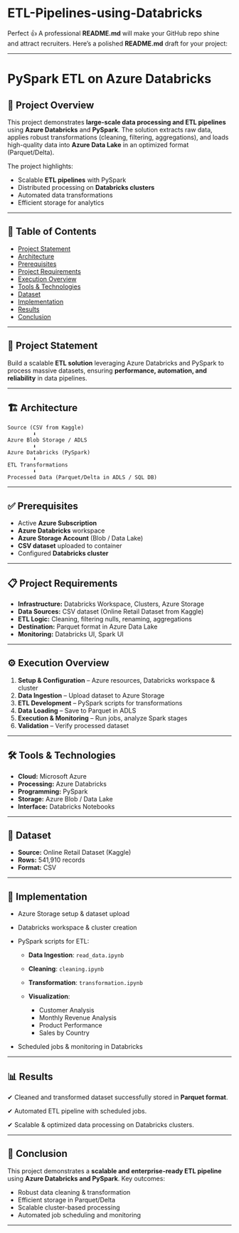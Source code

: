 # ETL-Pipelines-using-Databricks
Perfect 👍 A professional **README.md** will make your GitHub repo shine and attract recruiters.
Here’s a polished **README.md** draft for your project:

---

# PySpark ETL on Azure Databricks

## 🚀 Project Overview

This project demonstrates **large-scale data processing and ETL pipelines** using **Azure Databricks** and **PySpark**.
The solution extracts raw data, applies robust transformations (cleaning, filtering, aggregations), and loads high-quality data into **Azure Data Lake** in an optimized format (Parquet/Delta).

The project highlights:

* Scalable **ETL pipelines** with PySpark
* Distributed processing on **Databricks clusters**
* Automated data transformations
* Efficient storage for analytics

---

## 📑 Table of Contents

* [Project Statement](#-project-statement)
* [Architecture](#-architecture)
* [Prerequisites](#-prerequisites)
* [Project Requirements](#-project-requirements)
* [Execution Overview](#-execution-overview)
* [Tools & Technologies](#-tools--technologies)
* [Dataset](#-dataset)
* [Implementation](#-implementation)
* [Results](#-results)
* [Conclusion](#-conclusion)

---

## 📌 Project Statement

Build a scalable **ETL solution** leveraging Azure Databricks and PySpark to process massive datasets, ensuring **performance, automation, and reliability** in data pipelines.

---

## 🏗 Architecture

```
Source (CSV from Kaggle)  
        ⬇  
Azure Blob Storage / ADLS  
        ⬇  
Azure Databricks (PySpark)  
        ⬇  
ETL Transformations  
        ⬇  
Processed Data (Parquet/Delta in ADLS / SQL DB)  
```

---

## ✅ Prerequisites

* Active **Azure Subscription**
* **Azure Databricks** workspace
* **Azure Storage Account** (Blob / Data Lake)
* **CSV dataset** uploaded to container
* Configured **Databricks cluster**

---

## 📋 Project Requirements

* **Infrastructure:** Databricks Workspace, Clusters, Azure Storage
* **Data Sources:** CSV dataset (Online Retail Dataset from Kaggle)
* **ETL Logic:** Cleaning, filtering nulls, renaming, aggregations
* **Destination:** Parquet format in Azure Data Lake
* **Monitoring:** Databricks UI, Spark UI

---

## ⚙️ Execution Overview

1. **Setup & Configuration** – Azure resources, Databricks workspace & cluster
2. **Data Ingestion** – Upload dataset to Azure Storage
3. **ETL Development** – PySpark scripts for transformations
4. **Data Loading** – Save to Parquet in ADLS
5. **Execution & Monitoring** – Run jobs, analyze Spark stages
6. **Validation** – Verify processed dataset

---

## 🛠 Tools & Technologies

* **Cloud:** Microsoft Azure
* **Processing:** Azure Databricks
* **Programming:** PySpark
* **Storage:** Azure Blob / Data Lake
* **Interface:** Databricks Notebooks

---

## 📂 Dataset

* **Source:** Online Retail Dataset (Kaggle)
* **Rows:** 541,910 records
* **Format:** CSV

---

## 🔨 Implementation

* Azure Storage setup & dataset upload

* Databricks workspace & cluster creation

* PySpark scripts for ETL:

  * **Data Ingestion**: `read_data.ipynb`
  * **Cleaning**: `cleaning.ipynb`
  * **Transformation**: `transformation.ipynb`
  * **Visualization**:

    * Customer Analysis
    * Monthly Revenue Analysis
    * Product Performance
    * Sales by Country

* Scheduled jobs & monitoring in Databricks

---

## 📊 Results

✔ Cleaned and transformed dataset successfully stored in **Parquet format**.

✔ Automated ETL pipeline with scheduled jobs.

✔ Scalable & optimized data processing on Databricks clusters.

---

## 🏁 Conclusion

This project demonstrates a **scalable and enterprise-ready ETL pipeline** using **Azure Databricks and PySpark**.
Key outcomes:

* Robust data cleaning & transformation
* Efficient storage in Parquet/Delta
* Scalable cluster-based processing
* Automated job scheduling and monitoring

---

